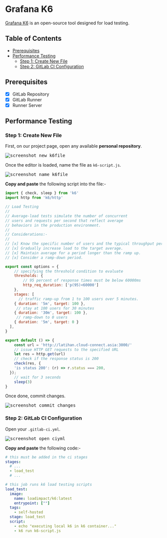 <!-- omit in toc -->
# Grafana K6

[Grafana K6](https://k6.io/) is an open-source tool designed for load testing.

<!-- omit in toc -->
## Table of Contents

- [Prerequisites](#prerequisites)
- [Performance Testing](#performance-testing)
  - [Step 1: Create New File](#step-1-create-new-file)
  - [Step 2: GitLab CI Configuration](#step-2-gitlab-ci-configuration)

## Prerequisites

- [x] GitLab Repository
- [x] GitLab Runner
- [x] Runner Server

## Performance Testing

### Step 1: Create New File

First, on our project page, open any available **personal repository**.

<kbd>![screenshot_new_k6file](/uploads/efa0ae91bc7db000a8b58bb2353c267a/screenshot_new_k6file.png)</kbd>

Once the editor is loaded, name the file as `k6-script.js`.

<kbd>![screenshot_name_k6file](/uploads/d3fdbdd99d7e87d1b834dc7b116a6759/screenshot_name_k6file)</kbd>

**Copy and paste** the following script into the file:-

```javascript
import { check, sleep } from 'k6'
import http from 'k6/http'

// Load Testing
//
// Average-load tests simulate the number of concurrent
// users and requests per second that reflect average
// behaviors in the production environment.
//
// Considerations:-
//
// [x] Know the specific number of users and the typical throughput per process in the system.
// [x] Gradually increase load to the target average.
// [x] Maintain average for a period longer than the ramp up.
// [x] Consider a ramp-down period.

export const options = {
    // specifying the threshold condition to evaluate
    thresholds: {
        // 95 percent of response times must be below 60000ms
        http_req_duration: ['p(95)<60000']
    },
    stages: [
      // traffic ramp-up from 1 to 100 users over 5 minutes.
    { duration: '5m', target: 100 },
     // stay at 100 users for 30 minutes
    { duration: '30m', target: 100 },
     // ramp-down to 0 users
    { duration: '5m', target: 0 }
  ],
}

export default () => {
    const url = 'http://latihan.cloud-connect.asia:3000/'
    // issue HTTP GET requests to the specified URL
    let res = http.get(url)
    // check if the response status is 200
    check(res, {
    'is status 200': (r) => r.status === 200,
  });
    // wait for 3 seconds
    sleep(3)
}

```

Once done, commit changes.

<kbd>![screenshot_commit_changes](/uploads/d4fc84395351283e063d91672f4e6065/screenshot_commit_changes.png)</kbd>

### Step 2: GitLab CI Configuration

Open your `.gitlab-ci.yml`.

<kbd>![screenshot_open_ciyml](/uploads/171dc9c20bc551de2ab585482ffdd785/image.png)</kbd>

**Copy and paste** the following code:-

```yaml
# this must be added in the ci stages
stages:
  # ...
  - load_test
  # ...

# this job runs k6 load testing scripts
load_test:
  image:
    name: loadimpact/k6:latest
    entrypoint: [""]
  tags:
    - self-hosted
  stage: load_test
  script: 
    - echo "executing local k6 in k6 container..."
    - k6 run k6-script.js
```
